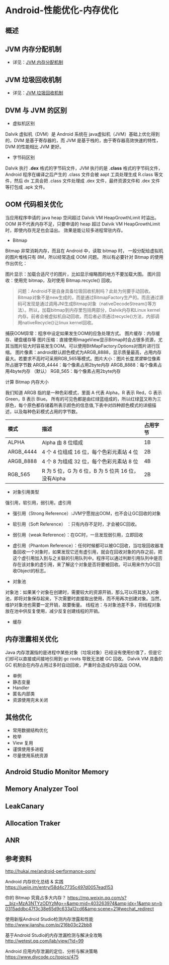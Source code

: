 # Android-性能优化-内存优化

## 概述

## JVM 内存分配机制

- 详见：[JVM 内存分配机制](https://github.com/jeanboydev/Android-ReadTheFuckingSourceCode/blob/master/JVM/JVM-内存分配机制.md)

## JVM 垃圾回收机制

- 详见：[JVM 垃圾回收机制](https://github.com/jeanboydev/Android-ReadTheFuckingSourceCode/blob/master/JVM/JVM-垃圾回收机制.md)

## DVM 与 JVM 的区别

- 虚拟机区别

Dalvik 虚拟机（DVM）是 Android 系统在 java虚拟机（JVM）基础上优化得到的，DVM 是基于寄存器的，而 JVM 是基于栈的，由于寄存器高效快速的特性，DVM 的性能相比 JVM 更好。

- 字节码区别

Dalvik 执行 **.dex** 格式的字节码文件，JVM 执行的是 **.class** 格式的字节码文件，Android 程序在编译之后产生的 .class 文件会被 aapt 工具处理生成 R.class 等文件，然后 dx 工具会把 .class 文件处理成 .dex 文件，最终资源文件和 .dex 文件等打包成 .apk 文件。

## OOM 代码相关优化

当应用程序申请的 java heap 空间超过 Dalvik VM HeapGrowthLimit 时溢出。 OOM 并不代表内存不足，只要申请的 heap 超过 Dalvik VM HeapGrowthLimit 时，即使内存充足也会溢出。 效果是能让较多进程常驻内存。

- Bitmap

Bitmap 非常消耗内存，而且在 Android 中，读取 bitmap 时， 一般分配给虚拟机的图片堆栈只有 8M，所以经常造成 OOM 问题。 所以有必要针对 Bitmap 的使用作出优化：

图片显示：加载合适尺寸的图片，比如显示缩略图的地方不要加载大图。
图片回收：使用完 bitmap，及时使用 Bitmap.recycle() 回收。
> 问题：Android不是自身具备垃圾回收机制吗？此处为何要手动回收。
Bitmap对象不是new生成的，而是通过BitmapFactory生产的。而且通过源码可发现是通过调用JNI生成Bitmap对象（nativeDecodeStream()等方法）。所以，加载bitmap到内存里包括两部分，Dalvik内存和Linux kernel内存。前者会被虚拟机自动回收。而后者必须通过recycle()方法，内部调用nativeRecycle()让linux kernel回收。

捕获OOM异常：程序中设定如果发生OOM的应急处理方式。
图片缓存：内存缓存、硬盘缓存等
图片压缩：直接使用ImageView显示Bitmap时会占很多资源，尤其当图片较大时容易发生OOM。可以使用BitMapFactory.Options对图片进行压缩。
图片像素：android默认颜色模式为ARGB_8888，显示质量最高，占用内存最大。若要求不高时可采用RGB_565等模式。图片大小：图片长度*宽度*单位像素所占据字节数
ARGB_4444：每个像素占用2byte内存
ARGB_8888：每个像素占用4byte内存 （默认）
RGB_565：每个像素占用2byte内存



计算 Bitmap 内存大小

我们知道 ARGB 指的是一种色彩模式，里面 A 代表 Alpha，R 表示 Red，G 表示 Green，B 表示 Blue。 所有的可见色都是由红绿蓝组成的，所以红绿蓝又称为三原色，每个原色都存储着所表示颜色的信息值,下表中对四种颜色模式的详细描述，以及每种色彩模式占用的字节数。

| 模式		| 描述													| 占用字节 |
| :------	| :--------------------------------						| :------ |
| ALPHA		| Alpha 由 8 位组成										| 1B	  |
| ARGB_4444	| 4 个 4 位组成 16 位，每个色彩元素站 4 位					| 2B	  |
| ARGB_8888	| 4 个 8 为组成 32 位，每个色彩元素站 8 位					| 4B	  |
| RGB_565	| R 为 5 位，G 为 6 位，B 为 5 位共 16 位，没有Alpha		| 2B	  |



- 对象引用类型

强引用，软引用，弱引用，虚引用

- 强引用（Strong Reference）:JVM宁愿抛出OOM，也不会让GC回收的对象 
- 软引用（Soft Reference） ：只有内存不足时，才会被GC回收。 
- 弱引用（weak Reference）：在GC时，一旦发现弱引用，立即回收 
- 虚引用（Phantom Reference）：任何时候都可以被GC回收，当垃圾回收器准备回收一个对象时，如果发现它还有虚引用，就会在回收对象的内存之前，把这个虚引用加入到与之关联的引用队列中。程序可以通过判断引用队列中是否存在该对象的虚引用，来了解这个对象是否将要被回收。可以用来作为GC回收Object的标志。 


- 对象池

对象池：如果某个对象在创建时，需要较大的资源开销，那么可以将其放入对象池，即将对象保存起来，下次需要时直接取出使用，而不用再次创建对象。当然，维护对象池也需要一定开销，故要衡量。
线程池：与对象池差不多，将线程对象放在池中供反复使用，减少反复创建线程的开销。

- 缓存

## 内存泄露相关优化

Java 内存泄漏指的是进程中某些对象（垃圾对象）已经没有使用价值了，但是它们却可以直接或间接地引用到 gc roots 导致无法被 GC 回收。 Dalvik VM 具备的 GC 机制会在内存占用过多时自动回收，严重时会造成内存溢出 OOM。

- 单例
- 静态变量
- Handler
- 匿名内部类
- 资源使用完未关闭

## 其他优化

- 常用数据结构优化
- 枚举
- View 复用
- 谨慎使用多进程
- 尽量使用系统资源

## Android Studio Monitor Memory

## Memory Analyzer Tool

## LeakCanary

## Allocation Traker

## ANR

## 参考资料

http://hukai.me/android-performance-oom/

Android 内存优化总结 & 实践
https://juejin.im/entry/58d4c7735c497d0057ead153

你的 Bitmap 究竟占多大内存？
https://mp.weixin.qq.com/s?__biz=MzA3NTYzODYzMg==&amp;mid=403263974&amp;idx=1&amp;sn=b0315addbc47f3c38e65d9c633a12cd6&amp;scene=21#wechat_redirect

使用新版Android Studio检测内存泄露和性能
http://www.jianshu.com/p/216b03c22bb8

基于Android Studio的内存泄漏检测与解决全攻略
http://wetest.qq.com/lab/view/?id=99

Android 应用内存泄漏的定位、分析与解决策略
https://www.diycode.cc/topics/475


